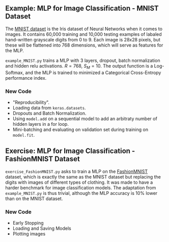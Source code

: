 ## Example: MLP for Image Classification - MNIST Dataset

The [MNIST dataset](http://yann.lecun.com/exdb/mnist/) is the Iris dataset of Neural Networks when it comes to images. It contains 60,000 training and 10,000 testing examples of labaled hand-written grayscale digits from 0 to 9. Each image is 28x28 pixels, but these will be flattened into 768 dimensions, which will serve as features for the MLP.

`example_MNIST.py` trains a MLP with 3 layers, dropout, batch normalization and hidden relu activations. $R = 768$, $S_M = 10$. The output function is a Log-Softmax, and the MLP is trained to minimized a Categorical Cross-Entropy performance index.

### New Code

- "Reproducibility".
- Loading data from `keras.datasets`.
- Dropouts and Batch Normalization.
- Using `model.add` on a sequential model to add an arbitraty number of hidden layers in a for loop.
- Mini-batching and evaluating on validation set during training on `model.fit`.


## Exercise: MLP for Image Classification - FashionMNIST Dataset

`exercise_FashionMNIST.py` asks to train a MLP on the [FashionMNIST](https://github.com/zalandoresearch/fashion-mnist) dataset, which is exactly the same as the MNIST dataset but replacing the digits with images of different types of clothing. It was made to have a harder benchmark for image classification models. The adaptation from `example_MNIST.py` is thus trivial, although the MLP accuracy is 10% lower than on the MNIST dataset.

### New Code

- Early Stopping
- Loading and Saving Models
- Plotting images 
